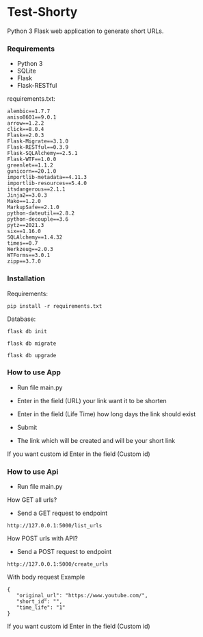 # Test-Shorty
Python 3 Flask web application to generate short URLs.

### Requirements
* Python 3
* SQLite 
* Flask
* Flask-RESTful

requirements.txt:
```shell
alembic==1.7.7
aniso8601==9.0.1
arrow==1.2.2
click==8.0.4
Flask==2.0.3
Flask-Migrate==3.1.0
Flask-RESTful==0.3.9
Flask-SQLAlchemy==2.5.1
Flask-WTF==1.0.0
greenlet==1.1.2
gunicorn==20.1.0
importlib-metadata==4.11.3
importlib-resources==5.4.0
itsdangerous==2.1.1
Jinja2==3.0.3
Mako==1.2.0
MarkupSafe==2.1.0
python-dateutil==2.8.2
python-decouple==3.6
pytz==2021.3
six==1.16.0
SQLAlchemy==1.4.32
times==0.7
Werkzeug==2.0.3
WTForms==3.0.1
zipp==3.7.0
```

### Installation
Requirements:
```
pip install -r requirements.txt
```
Database:
```
flask db init
```
```
flask db migrate
```
```
flask db upgrade
```

### How to use App
* Run file main.py 

* Enter in the field (URL) your link want it to be shorten

* Enter in the field (Life Time) how long days the link should exist

* Submit

* The link which will be created and will be your short link

If you want custom id Enter in the field (Custom id)

### How to use Api

* Run file main.py 

How GET all urls?

* Send a GET request to endpoint
```
http://127.0.0.1:5000/list_urls
```
How POST urls with API?

* Send a POST request to endpoint
```
http://127.0.0.1:5000/create_urls
```
With body request Example 

```
{
   "original_url": "https://www.youtube.com/",
   "short_id": "",
   "time_life": "1"
}
```
If you want custom id Enter in the field (Custom id)
